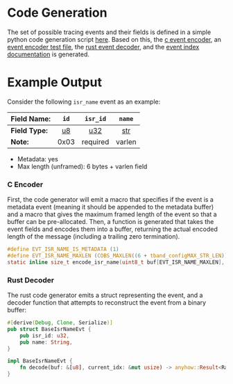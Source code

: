 # Code Generation

The set of possible tracing events and their fields is defined in a simple python code
generation script [here](https://github.com/schilkp/Tonbandgeraet/blob/main/codegen/codegen/__main__.py).
Based on this, the [c event encoder](https://github.com/schilkp/Tonbandgeraet/blob/main/tband/inc/tband_encode.h),
an [event encoder test file](https://github.com/schilkp/Tonbandgeraet/blob/main/tests/unit_test/test_encoding_funcs/test.c),
the [rust event decoder](https://github.com/schilkp/Tonbandgeraet/blob/main/tools/tband-conv/src/decode/evts.rs),
and the [event index documentation](https://github.com/schilkp/Tonbandgeraet/blob/main/docs/tech_details/bin_events.md) is generated.

# Example Output

Consider the following `isr_name` event as an example:

| **Field Name:** | `id` | `isr_id` | `name` |
| :- | :-: | :-: | :-: |
| **Field Type:** | [u8](./bin_event_fields.md:u8) | [u32](./bin_event_fields.md:s32) | [str](./bin_event_fields.md:str) |
| **Note:** | 0x03 | required | varlen |

- Metadata: yes
- Max length (unframed): 6 bytes + varlen field

### C Encoder
First, the code generator will emit a macro that specifies if the event is a metadata event (meaning it should be appended 
to the metadata buffer) and a macro that gives the maximum framed length of the event so that a buffer can be pre-allocated.
Then, a function is generated that takes the event fields and encodes them into a buffer, returning the actual encoded length
of the message (including a trailing zero termination).

```c
#define EVT_ISR_NAME_IS_METADATA (1)
#define EVT_ISR_NAME_MAXLEN (COBS_MAXLEN((6 + tband_configMAX_STR_LEN)))
static inline size_t encode_isr_name(uint8_t buf[EVT_ISR_NAME_MAXLEN], uint32_t isr_id, const char *name) {/* .. */}
```

### Rust Decoder

The rust code generator emits a struct representing the event, and a decoder function that attempts to reconstruct the event
from a binary buffer:

```rs
#[derive(Debug, Clone, Serialize)]
pub struct BaseIsrNameEvt {
    pub isr_id: u32,
    pub name: String,
}

impl BaseIsrNameEvt {
    fn decode(buf: &[u8], current_idx: &mut usize) -> anyhow::Result<RawEvt> { /* .. */ }
}

```
